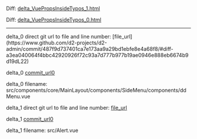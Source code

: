 Diff: [delta_VuePropsInsideTypos_1.html](./delta_VuePropsInsideTypos_1.html)

Diff: [delta_VuePropsInsideTypos_0.html](./delta_VuePropsInsideTypos_0.html)

<hr>
delta_0 direct git url to file and line number: [file_url](https://www.github.com/d2-projects/d2-admin/commit/487f9d737401ca7e173aa9a29bd1ebfe8e4a68f8/#diff-a3ea040064f4bbc42920926f72c93a7d777b977b19ae0946e888eb6674b9d19dL22)

delta_0 [commit_url0](https://www.github.com/d2-projects/d2-admin/commit/487f9d737401ca7e173aa9a29bd1ebfe8e4a68f8)

delta_0 filename: src/components/core/MainLayout/components/SideMenu/components/ddMenu.vue



delta_1 direct git url to file and line number: [file_url](https://www.github.com/yuche/vue-strap/commit/d391d907f3d0b09a22baa0714a79e740ed7eefc6/#diff-208d1fb6687ba27face1282ea98a2ec6ff7694970bb677a3b6fed6b7c853bac6L27)

delta_1 [commit_url0](https://www.github.com/yuche/vue-strap/commit/d391d907f3d0b09a22baa0714a79e740ed7eefc6)

delta_1 filename: src/Alert.vue



